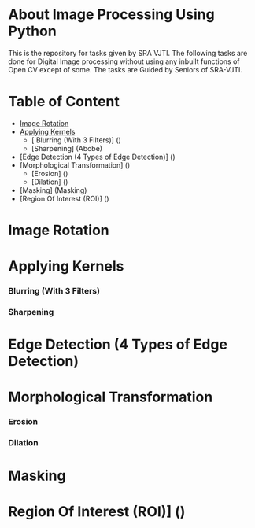 # About Image Processing Using Python
This is the repository for tasks given by SRA VJTI. The following tasks are done for Digital Image processing without using any inbuilt functions of Open CV except of some. The tasks are Guided by Seniors of SRA-VJTI.

# Table of Content
* [Image Rotation]()
* [Applying Kernels]()
  * [ Blurring (With 3 Filters)] ()
  * [Sharpening] (Abobe)
* [Edge Detection (4 Types of Edge Detection)] ()
* [Morphological Transformation] ()
  * [Erosion] ()
  * [Dilation] ()
* [Masking] (Masking)
* [Region Of Interest (ROI)] ()


# Image Rotation

# Applying Kernels
### Blurring (With 3 Filters)
### Sharpening

# Edge Detection (4 Types of Edge Detection)
# Morphological Transformation
### Erosion
### Dilation
# Masking
# Region Of Interest (ROI)] ()
